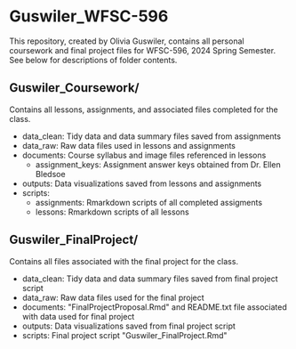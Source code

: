# Guswiler_WFSC-596
This repository, created by Olivia Guswiler, contains all personal coursework and final project files for WFSC-596, 2024 Spring Semester. See below for descriptions of folder contents.

## Guswiler_Coursework/
Contains all lessons, assignments, and associated files completed for the class.
- data_clean: Tidy data and data summary files saved from assignments
- data_raw: Raw data files used in lessons and assignments
- documents: Course syllabus and image files referenced in lessons
  - assignment_keys: Assignment answer keys obtained from Dr. Ellen Bledsoe
- outputs: Data visualizations saved from lessons and assignments
- scripts:
  - assignments: Rmarkdown scripts of all completed assigments
  - lessons: Rmarkdown scripts of all lessons

## Guswiler_FinalProject/
Contains all files associated with the final project for the class.
- data_clean: Tidy data and data summary files saved from final project script
- data_raw: Raw data files used for the final project
- documents: "FinalProjectProposal.Rmd" and README.txt file associated with data used for final project
- outputs: Data visualizations saved from final project script
- scripts: Final project script "Guswiler_FinalProject.Rmd"
